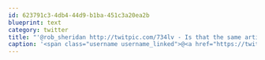 ```yaml
---
id: 623791c3-4db4-44d9-b1ba-451c3a20ea2b
blueprint: text
category: twitter
title: "'@rob_sheridan http://twitpic.com/734lv - Is that the same artist that did Trent's Webby pic?  lmao"
caption: '<span class="username username_linked">@<a href="https://twitter.com/rob_sheridan" title="Rob Sheridan (Parody)">rob_sheridan</a></span> http://twitpic.com/734lv - Is that the same artist that did Trent''s Webby pic?  lmao'
---
```

